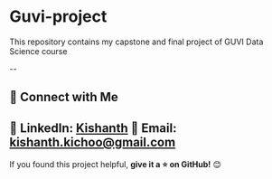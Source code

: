 # Guvi-project
This repository contains my capstone and final project of GUVI Data Science course

--

## 🤝 Connect with Me
💼 **LinkedIn**: [Kishanth](https://www.linkedin.com/in/kishanth-arunachalam) 
📧 **Email**: kishanth.kichoo@gmail.com  
---

If you found this project helpful, **give it a ⭐ on GitHub!** 😊

